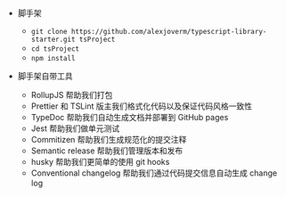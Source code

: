 * 脚手架
    * `git clone https://github.com/alexjoverm/typescript-library-starter.git tsProject`
    * `cd tsProject`
    * `npm install`

* 脚手架自带工具
    * RollupJS 帮助我们打包
    * Prettier 和 TSLint 版主我们格式化代码以及保证代码风格一致性
    * TypeDoc 帮助我们自动生成文档并部署到 GitHub pages
    * Jest 帮助我们做单元测试
    * Commitizen 帮助我们生成规范化的提交注释
    * Semantic release 帮助我们管理版本和发布
    * husky 帮助我们更简单的使用 git hooks
    * Conventional changelog 帮助我们通过代码提交信息自动生成 change log